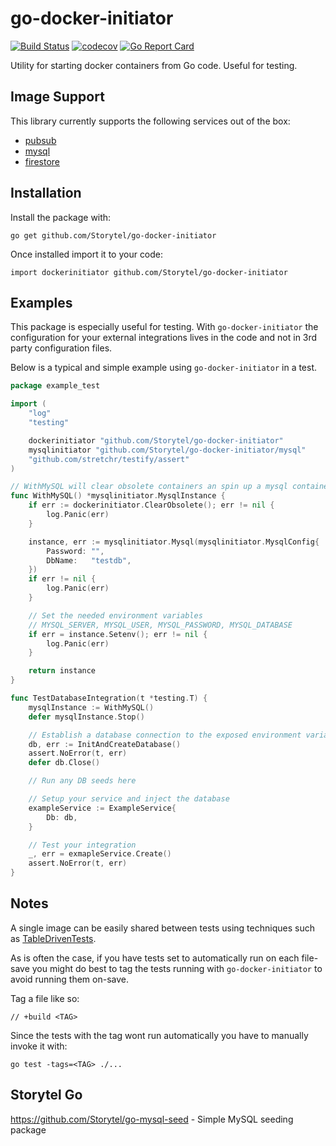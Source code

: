 # go-docker-initiator

[![Build Status](https://travis-ci.com/Storytel/go-docker-initiator.svg?branch=master)](https://travis-ci.com/Storytel/go-docker-initiator)
[![codecov](https://codecov.io/gh/Storytel/go-docker-initiator/branch/master/graph/badge.svg)](https://codecov.io/gh/Storytel/go-docker-initiator)
[![Go Report Card](https://goreportcard.com/badge/github.com/Storytel/go-docker-initiator)](https://goreportcard.com/report/github.com/Storytel/go-docker-initiator)

Utility for starting docker containers from Go code.
Useful for testing.

## Image Support

This library currently supports the following services out of the box:

- [pubsub](pubsub/pubsub.go)
- [mysql](mysql/mysql.go)
- [firestore](firestore/firestore.go)

## Installation

Install the package with:

```
go get github.com/Storytel/go-docker-initiator
```

Once installed import it to your code:

```
import dockerinitiator github.com/Storytel/go-docker-initiator
```

## Examples

This package is especially useful for testing. With `go-docker-initiator` the configuration for your external integrations lives in the code and not in 3rd party configuration files.

Below is a typical and simple example using `go-docker-initiator` in a test.

```go
package example_test

import (
	"log"
	"testing"

	dockerinitiator "github.com/Storytel/go-docker-initiator"
	mysqlinitiator "github.com/Storytel/go-docker-initiator/mysql"
	"github.com/stretchr/testify/assert"
)

// WithMySQL will clear obsolete containers an spin up a mysql container for use
func WithMySQL() *mysqlinitiator.MysqlInstance {
	if err := dockerinitiator.ClearObsolete(); err != nil {
		log.Panic(err)
	}

	instance, err := mysqlinitiator.Mysql(mysqlinitiator.MysqlConfig{
		Password: "",
		DbName:   "testdb",
	})
	if err != nil {
		log.Panic(err)
	}

	// Set the needed environment variables
	// MYSQL_SERVER, MYSQL_USER, MYSQL_PASSWORD, MYSQL_DATABASE
	if err = instance.Setenv(); err != nil {
		log.Panic(err)
	}

	return instance
}

func TestDatabaseIntegration(t *testing.T) {
	mysqlInstance := WithMySQL()
	defer mysqlInstance.Stop()

	// Establish a database connection to the exposed environment variables
	db, err := InitAndCreateDatabase()
	assert.NoError(t, err)
	defer db.Close()

	// Run any DB seeds here

	// Setup your service and inject the database
	exampleService := ExampleService{
		Db: db,
	}

	// Test your integration
	_, err = exmapleService.Create()
	assert.NoError(t, err)
}
```

## Notes

A single image can be easily shared between tests using techniques such as [TableDrivenTests](https://github.com/golang/go/wiki/TableDrivenTests).

As is often the case, if you have tests set to automatically run on each file-save you might do best to tag the tests running with `go-docker-initiator` to avoid running them on-save.

Tag a file like so:

```
// +build <TAG>
```

Since the tests with the tag wont run automatically you have to manually invoke it with:

```
go test -tags=<TAG> ./...
```

## Storytel Go

https://github.com/Storytel/go-mysql-seed - Simple MySQL seeding package
